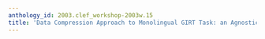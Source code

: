 ```yaml
---
anthology_id: 2003.clef_workshop-2003w.15
title: 'Data Compression Approach to Monolingual GIRT Task: an Agnostic Point of View'
---
```

